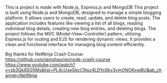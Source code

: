 This is project is made with Node.js, Express.js and MongoDB
This project is built using Node.js and MongoDB, designed to manage a simple blogging platform. It allows users to create, read, update, and delete blog posts. The application includes features like viewing a list of all blogs, reading individual blog details, creating new blog entries, and deleting blogs. The project follows the MVC (Model-View-Controller) pattern, utilizing Express.js for routing and EJS for rendering dynamic views. It provides a clean and functional interface for managing blog content efficiently.

Big thanks for NetNinja Crash Course:<br>
https://github.com/iamshaunjp/node-crash-course<br>
https://www.youtube.com/watch?v=zb3Qk8SG5Ms&list=PL4cUxeGkcC9jsz4LDYc6kv3ymONOKxwBU&ab_channel=NetNinja
